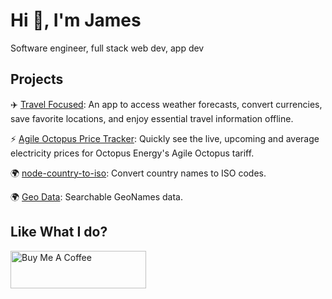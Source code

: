 # Hi 👋, I'm James

Software engineer, full stack web dev, app dev

## Projects

✈️ [Travel Focused](https://travelfocused.com): An app to access weather forecasts, convert currencies, save favorite locations, and enjoy essential travel information offline.

⚡️ [Agile Octopus Price Tracker](https://agile-octopus.datafury.io/): Quickly see the live, upcoming and average electricity prices for Octopus Energy's Agile Octopus tariff.

🌍️ [node-country-to-iso](https://github.com/nojacko/node-country-to-iso): Convert country names to ISO codes.

🌍 [Geo Data](https://geo.datafury.io/): Searchable GeoNames data.

## Like What I do?

<a href="https://www.buymeacoffee.com/nojacko" target="_blank"><img src="https://cdn.buymeacoffee.com/buttons/v2/default-yellow.png" alt="Buy Me A Coffee" style="height: 60px !important;width: 217px !important;" ></a>
